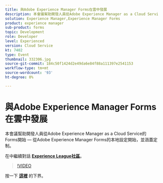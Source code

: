 ```yaml
---
title: 與Adobe Experience Manager Forms在雲中發展
description: 本會議幫助開發人員從Adobe Experience Manager as a Cloud Service的Forms開始 — 從Adobe Experience Manager Forms的本地設定開始，並涵蓋定制。
solution: Experience Manager,Experience Manager Forms
product: experience manager
sub-product: forms
topic: Development
role: Developer
level: Experienced
version: Cloud Service
kt: 7402
type: Event
thumbnail: 332306.jpg
source-git-commit: 184c50f1424d2e49da6e84f88a111397e2541153
workflow-type: tm+mt
source-wordcount: '93'
ht-degree: 0%

---
```



# 與Adobe Experience Manager Forms在雲中發展

本會議幫助開發人員從Adobe Experience Manager as a Cloud Service的Forms開始 — 從Adobe Experience Manager Forms的本地設定開始，並涵蓋定制。

在中繼續對話 **[Experience League社區](http://adobe.ly/36Yd3v6)**。

>[!VIDEO](https://video.tv.adobe.com/v/332306/?quality=12&learn=on&hidetitle=true)

按一下 **[這裡](/help/adobe-developers-live/assets/developing-aem-forms-cloud.pdf)** 的下界。
